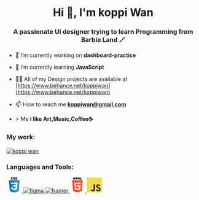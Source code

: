 <h1 align="center">Hi 👋, I'm koppi Wan</h1>
<h3 align="center">A passionate UI designer trying to learn Programming from Barbie Land 🪄</h3>

- 🔭 I’m currently working on **dashboard-practice**

- 🌱 I’m currently learning **JavaScript**

- 👨‍💻 All of my Design projects are available at [https://www.behance.net/koppiwan](https://www.behance.net/koppiwan)

- 📫 How to reach me **koppiwan@gmail.com**

- ⚡ Me **i like Art,Music,Coffee☕**

<h3 align="left">My work:</h3>
<p align="left">
<a href="https://www.behance.net/koppi wan" target="blank"><img align="center" src="https://raw.githubusercontent.com/rahuldkjain/github-profile-readme-generator/master/src/images/icons/Social/behance.svg" alt="koppi wan" height="30" width="40" /></a>
</p>

<h3 align="left">Languages and Tools:</h3>
<p align="left"> <a href="https://www.w3schools.com/css/" target="_blank" rel="noreferrer"> <img src="https://raw.githubusercontent.com/devicons/devicon/master/icons/css3/css3-original-wordmark.svg" alt="css3" width="40" height="40"/> </a> <a href="https://www.figma.com/" target="_blank" rel="noreferrer"> <img src="https://www.vectorlogo.zone/logos/figma/figma-icon.svg" alt="figma" width="40" height="40"/> </a> <a href="https://www.framer.com/" target="_blank" rel="noreferrer"> <img src="https://www.vectorlogo.zone/logos/framer/framer-icon.svg" alt="framer" width="40" height="40"/> </a> <a href="https://www.w3.org/html/" target="_blank" rel="noreferrer"> <img src="https://raw.githubusercontent.com/devicons/devicon/master/icons/html5/html5-original-wordmark.svg" alt="html5" width="40" height="40"/> </a> <a href="https://developer.mozilla.org/en-US/docs/Web/JavaScript" target="_blank" rel="noreferrer"> <img src="https://raw.githubusercontent.com/devicons/devicon/master/icons/javascript/javascript-original.svg" alt="javascript" width="40" height="40"/> </a> </p>



